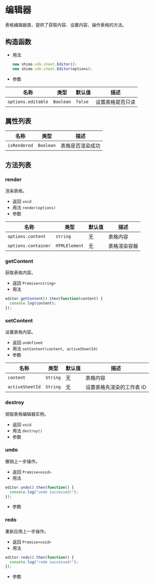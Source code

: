 # 编辑器

表格编辑器类，提供了获取内容、设置内容、操作表格的方法。

## 构造函数

* 用法

  ```js
  new shimo.sdk.sheet.Editor();
  new shimo.sdk.sheet.Editor(options);
  ```

* 参数

| 名称               | 类型      | 默认值  | 描述             |
| ------------------ | --------- | ------- | ---------------- |
| `options.editable` | `Boolean` | `false` | 设置表格是否只读 |

## 属性列表

| 名称         | 类型      | 描述             |
| ------------ | --------- | ---------------- |
| `isRendered` | `Boolean` | 表格是否渲染成功 |

## 方法列表

### render

渲染表格。

* 返回 `void`
* 用法 `render(options)`
* 参数

| 名称                | 类型          | 默认值 | 描述         |
| ------------------- | ------------- | ------ | ------------ |
| `options.content`   | `string`      | 无     | 表格内容     |
| `options.container` | `HTMLElement` | 无     | 表格渲染容器 |

### getContent

获取表格内容。

* 返回 `Promise<string>`
* 用法

```js
editor.getContent().then(function(content) {
  console.log(content);
});
```

### setContent

设置表格内容。

* 返回 `undefined`
* 用法 `setContent(content, activeSheetId)`
* 参数

| 名称            | 类型     | 默认值 | 描述                      |
| --------------- | -------- | ------ | ------------------------- |
| `content`       | `String` | 无     | 表格内容                  |
| `activeSheetId` | `String` | 无     | 设置表格先渲染的工作表 ID |

### destroy

销毁表格编辑器实例。

* 返回 `void`
* 用法 `destroy()`
* 参数

### undo

撤销上一步操作。

* 返回 `Promise<void>`
* 用法

```js
editor.undo().then(function() {
  console.log("undo successed!");
});
```

* 参数

### redo

重新应用上一步操作。

* 返回 `Promise<void>`
* 用法

```js
editor.redo().then(function() {
  console.log("redo successed!");
});
```

* 参数
